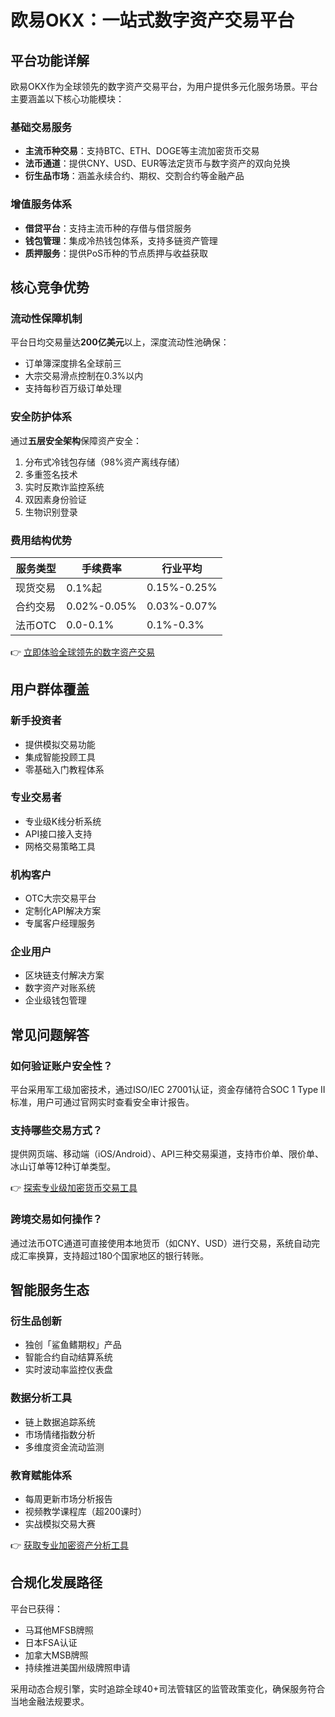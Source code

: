 # 欧易OKX：一站式数字资产交易平台

## 平台功能详解

欧易OKX作为全球领先的数字资产交易平台，为用户提供多元化服务场景。平台主要涵盖以下核心功能模块：

### 基础交易服务
- **主流币种交易**：支持BTC、ETH、DOGE等主流加密货币交易
- **法币通道**：提供CNY、USD、EUR等法定货币与数字资产的双向兑换
- **衍生品市场**：涵盖永续合约、期权、交割合约等金融产品

### 增值服务体系
- **借贷平台**：支持主流币种的存借与借贷服务
- **钱包管理**：集成冷热钱包体系，支持多链资产管理
- **质押服务**：提供PoS币种的节点质押与收益获取

## 核心竞争优势

### 流动性保障机制
平台日均交易量达**200亿美元**以上，深度流动性池确保：
- 订单簿深度排名全球前三
- 大宗交易滑点控制在0.3%以内
- 支持每秒百万级订单处理

### 安全防护体系
通过**五层安全架构**保障资产安全：
1. 分布式冷钱包存储（98%资产离线存储）
2. 多重签名技术
3. 实时反欺诈监控系统
4. 双因素身份验证
5. 生物识别登录

### 费用结构优势
| 服务类型 | 手续费率 | 行业平均 |
|---------|---------|---------|
| 现货交易 | 0.1%起 | 0.15%-0.25% |
| 合约交易 | 0.02%-0.05% | 0.03%-0.07% |
| 法币OTC | 0.0-0.1% | 0.1%-0.3% |

👉 [立即体验全球领先的数字资产交易](https://bit.ly/okx_welcome)

## 用户群体覆盖

### 新手投资者
- 提供模拟交易功能
- 集成智能投顾工具
- 零基础入门教程体系

### 专业交易者
- 专业级K线分析系统
- API接口接入支持
- 网格交易策略工具

### 机构客户
- OTC大宗交易平台
- 定制化API解决方案
- 专属客户经理服务

### 企业用户
- 区块链支付解决方案
- 数字资产对账系统
- 企业级钱包管理

## 常见问题解答

### 如何验证账户安全性？
平台采用军工级加密技术，通过ISO/IEC 27001认证，资金存储符合SOC 1 Type II标准，用户可通过官网实时查看安全审计报告。

### 支持哪些交易方式？
提供网页端、移动端（iOS/Android）、API三种交易渠道，支持市价单、限价单、冰山订单等12种订单类型。

👉 [探索专业级加密货币交易工具](https://bit.ly/okx_welcome)

### 跨境交易如何操作？
通过法币OTC通道可直接使用本地货币（如CNY、USD）进行交易，系统自动完成汇率换算，支持超过180个国家地区的银行转账。

## 智能服务生态

### 衍生品创新
- 独创「鲨鱼鳍期权」产品
- 智能合约自动结算系统
- 实时波动率监控仪表盘

### 数据分析工具
- 链上数据追踪系统
- 市场情绪指数分析
- 多维度资金流动监测

### 教育赋能体系
- 每周更新市场分析报告
- 视频教学课程库（超200课时）
- 实战模拟交易大赛

👉 [获取专业加密资产分析工具](https://bit.ly/okx_welcome)

## 合规化发展路径

平台已获得：
- 马耳他MFSB牌照
- 日本FSA认证
- 加拿大MSB牌照
- 持续推进美国州级牌照申请

采用动态合规引擎，实时追踪全球40+司法管辖区的监管政策变化，确保服务符合当地金融法规要求。
